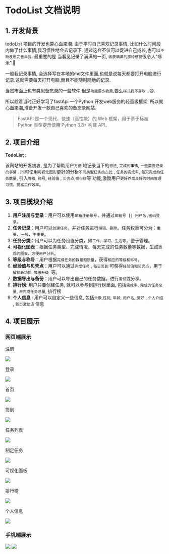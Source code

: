 # TodoList 文档说明



## 1. 开发背景

todoList 项目的开发也算心血来潮. 由于平时自己喜欢记录事情, 比如什么时间段内做了什么事情,我习惯性地会去记录下. 通过这样不仅可以促进自己成长,也可以`不断反思完善自我`. 最重要的是 当看见记录了满满的一页, `收获满满的那种感觉`很令人"啄米".🤭

一般我记录事情, 会选择写在本地的md文件里面,也就是说每天都要打开电脑进行记录.这就需要每天打开电脑,而且不能随时随地的记录. 

当然市面上也有类似备忘录的一些软件,但是`功能要么收费`,要么`样式我不喜欢`...😩.

所以趁着当时正好学习了fastApi 一个Python 开发web服务的轻量级框架, 所以就心血来潮,准备开发一款自己喜欢的备忘录网站.

> FastAPI 是一个现代、快速（高性能）的 Web 框架，用于基于标准 Python 类型提示使用 Python 3.8+ 构建 API。



## 2. 项目介绍

**TodoList :** 

该网站的开发初衷, 是为了帮助用户`方便` 地记录当下的`想法`, `完成的事情`, `一些需要记录的事情` . 同时使用`可视化图形`更好的分析`不同类型任务的占比` , `任务的完成率`, `每天完成的任务数量`, 引入`等级`, `称号`, `经验值` , `贝壳点`,`排行榜`等 功能,激励用户`更好养成良好的时间管理习惯，提高工作效率`。





## 3. 项目模块介绍



1. **用户注册与登录**：用户可以使用`邮箱注册账号`，并通过`邮箱号 || 用户名,密码登录`。
2. **任务记录**：用户可以`创建任务`，并对任务进行`编辑、删除`。任务权重可分为：`重要`、`一般`、`不重要`。
3. **任务分类**：用户可以为任务设置分类，如`工作、学习、生活等`，便于管理。
4. **可视化图表**：根据任务类型、完成情况、每天完成的任务数量等数据，生成`直观的图表，方便用户分析`。
5. **等级与称号**：用户根据`完成任务的数量和质量`，获得`相应的等级和称号`。
6. **经验值与贝壳点**：用户可以通过`完成任务` , `每日签到` 可获得`经验值和贝壳点`，用于`解锁新功能 等级升级 `等。
7. **数据导出与备份**：用户可以导出自己的任务数据，进行`备份`或分享。
8. **排行榜**: 用户只要创建任务, 就可以参与到排行榜里面, 包括`完成率`, `完成的任务总量`, `未完成任务总量`, 排行榜
9. **个人信息** : 用户可以自定义一些信息, 包括`头像`,`性别`, `年龄`, `用户名`, `爱好` , `个人介绍` , `首页激励语` 信息





## 4. 项目展示

### 网页端展示

注册

<img src="./showProjectImg/pcregister.png">



登录

<img src="./showProjectImg/pclogin.png">



首页

<img src="./showProjectImg/pc1.png">




签到

<img src="./showProjectImg/pc2.png">




任务列表


<img src="./showProjectImg/pc3.png">




制定任务

<img src="./showProjectImg/pc4.png">


可视化面板

<img src="./showProjectImg/pc5.png">



排行榜

<img src="./showProjectImg/pc6.png">


个人信息

<img src="./showProjectImg/pc7.png">






### 手机端展示


<img src="./showProjectImg/Phone1 (1).png">




<img src="./showProjectImg/Phone2 (1).png">

